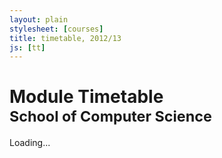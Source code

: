 ```yaml
---
layout: plain
stylesheet: [courses]
title: timetable, 2012/13
js: [tt]
---
```


# Module Timetable<br /><small>School of Computer Science</small>

<div id="ttx">
  Loading...
</div>


<script type="text/javascript">
  $(window).load(function () {
    window.tt.fetch('./tt.json').render("#ttx");
  });
</script>
